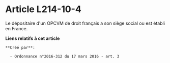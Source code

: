 # Article L214-10-4

Le dépositaire d'un OPCVM de droit français a son siège social ou est établi en France.

**Liens relatifs à cet article**

	**Créé par**:

	  - Ordonnance n°2016-312 du 17 mars 2016 - art. 3
